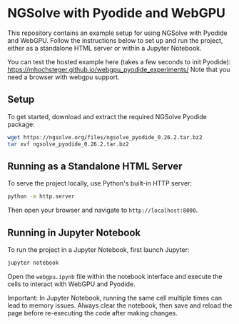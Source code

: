 # NGSolve with Pyodide and WebGPU

This repository contains an example setup for using NGSolve with Pyodide and WebGPU. Follow the instructions below to set up and run the project, either as a standalone HTML server or within a Jupyter Notebook.

You can test the hosted example here (takes a few seconds to init Pyodide): https://mhochsteger.github.io/webgpu_pyodide_experiments/
Note that you need a browser with webgpu support.

## Setup

To get started, download and extract the required NGSolve Pyodide package:

```bash
wget https://ngsolve.org/files/ngsolve_pyodide_0.26.2.tar.bz2
tar xvf ngsolve_pyodide_0.26.2.tar.bz2
```

## Running as a Standalone HTML Server
To serve the project locally, use Python's built-in HTTP server:

```bash
python -m http.server
```
Then open your browser and navigate to `http://localhost:8000`.

## Running in Jupyter Notebook
To run the project in a Jupyter Notebook, first launch Jupyter:

```bash
jupyter notebook
```
Open the `webgpu.ipynb` file within the notebook interface and execute the cells to interact with WebGPU and Pyodide.

Important: In Jupyter Notebook, running the same cell multiple times can lead to memory issues. Always clear the notebook, then save and reload the page before re-executing the code after making changes.

